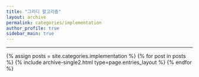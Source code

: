 ```yaml
---
title: "그리디 알고리즘"
layout: archive
permalink: categories/implementation
author_profile: true
sidebar_main: true
---
```


<!-- 공백이 포함되어 있는 카테고리 이름의 경우 site.categories.['a b c'] 이런식으로! -->

***

{% assign posts = site.categories.implementation %}
{% for post in posts %} {% include archive-single2.html type=page.entries_layout %} {% endfor %}